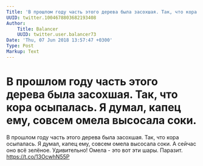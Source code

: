 ```yaml
---
Title: 'В прошлом году часть этого дерева была засохшая. Так, что кора осыпалась. Я думал, капец ему, совсем омела высосала соки.'
UUID: twitter.1004678803682193408
Author:
    Title: Balancer
    UUID: twitter.user.balancer73
Date: 'Thu, 07 Jun 2018 13:57:47 +0300'
Type: Post
Markup: Text
---
```


# В прошлом году часть этого дерева была засохшая. Так, что кора осыпалась. Я думал, капец ему, совсем омела высосала соки.

В прошлом году часть этого дерева была засохшая. Так, что
кора осыпалась. Я думал, капец ему, совсем омела высосала
соки. А сейчас оно всё зелёное. Удивительно! Омела - это вот
эти шары.  Паразит. https://t.co/13OcwhN55P